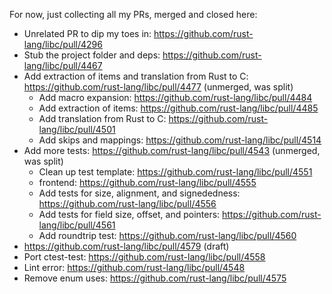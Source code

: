 For now, just collecting all my PRs, merged and closed here:
- Unrelated PR to dip my toes in: https://github.com/rust-lang/libc/pull/4296
- Stub the project folder and deps: https://github.com/rust-lang/libc/pull/4467
- Add extraction of items and translation from Rust to C: https://github.com/rust-lang/libc/pull/4477 (unmerged, was split)
    - Add macro expansion: https://github.com/rust-lang/libc/pull/4484
    - Add extraction of items: https://github.com/rust-lang/libc/pull/4485
    - Add translation from Rust to C: https://github.com/rust-lang/libc/pull/4501
    - Add skips and mappings: https://github.com/rust-lang/libc/pull/4514
- Add more tests: https://github.com/rust-lang/libc/pull/4543 (unmerged, was split)
    - Clean up test template: https://github.com/rust-lang/libc/pull/4551
    - frontend: https://github.com/rust-lang/libc/pull/4555
    - Add tests for size, alignment, and signededness: https://github.com/rust-lang/libc/pull/4556
    - Add tests for field size, offset, and pointers: https://github.com/rust-lang/libc/pull/4561
    - Add roundtrip test: https://github.com/rust-lang/libc/pull/4560
- https://github.com/rust-lang/libc/pull/4579 (draft)
- Port ctest-test: https://github.com/rust-lang/libc/pull/4558
- Lint error: https://github.com/rust-lang/libc/pull/4548
- Remove enum uses: https://github.com/rust-lang/libc/pull/4575